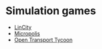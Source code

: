 # Simulation games

- [LinCity](lincity.md)
- [Micropolis](micropolis.md)
- [Open Transport Tycoon](open_transport_tycoon.md)
